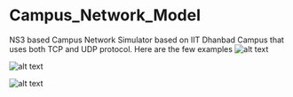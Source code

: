 # Campus_Network_Model
NS3 based Campus Network Simulator based on IIT Dhanbad Campus that uses both TCP and UDP protocol.
Here are the few examples
![alt text](https://github.com/Satyavart/Campus_Network_Model/blob/main/2020-10-24%20(1).png)

![alt text](https://github.com/Satyavart/Campus_Network_Model/blob/main/2020-10-24%20(4).png)

![alt text](https://github.com/Satyavart/Campus_Network_Model/blob/main/2020-10-24.png)
